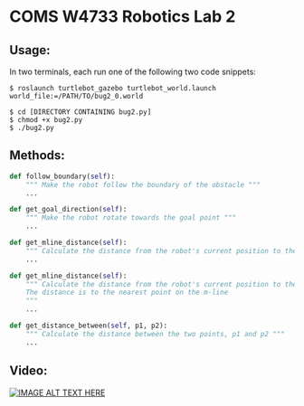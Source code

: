 # COMS W4733 Robotics Lab 2

Usage:
------
In two terminals, each run one of the following two code snippets:
```shell
$ roslaunch turtlebot_gazebo turtlebot_world.launch world_file:=/PATH/TO/bug2_0.world
```
```shell
$ cd [DIRECTORY CONTAINING bug2.py]
$ chmod +x bug2.py
$ ./bug2.py
```

Methods:
------
```python
def follow_boundary(self):
    """ Make the robot follow the boundary of the obstacle """
    ...
```
```python
def get_goal_direction(self):
    """ Make the robot rotate towards the goal point """
    ...
```
```python
def get_mline_distance(self):
    """ Calculate the distance from the robot's current position to the m-line """
    ...
```
```python
def get_mline_distance(self):
    """ Calculate the distance from the robot's current position to the m-line
    The distance is to the nearest point on the m-line
    """
    ...
```
```python
def get_distance_between(self, p1, p2):
    """ Calculate the distance between the two points, p1 and p2 """
    ...
```

Video:
------
[![IMAGE ALT TEXT HERE](http://img.youtube.com/vi/iXrD4rcCp8I/0.jpg)](http://www.youtube.com/watch?v=iXrD4rcCp8I)
